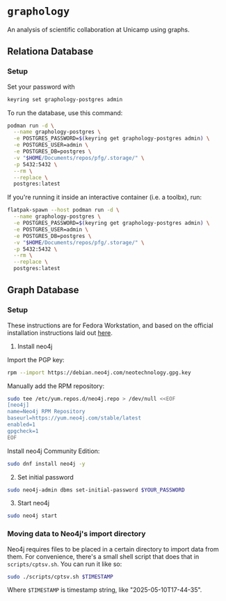 # `graphology`

An analysis of scientific collaboration at Unicamp using graphs.

## Relationa Database

### Setup

Set your password with

```sh
keyring set graphology-postgres admin
```

To run the database, use this command:

```sh
podman run -d \
  --name graphology-postgres \
  -e POSTGRES_PASSWORD=$(keyring get graphology-postgres admin) \
  -e POSTGRES_USER=admin \
  -e POSTGRES_DB=postgres \
  -v "$HOME/Documents/repos/pfg/.storage/" \
  -p 5432:5432 \
  --rm \
  --replace \
  postgres:latest
```

If you're running it inside an interactive container (i.e. a toolbx), run:

```sh
flatpak-spawn --host podman run -d \
  --name graphology-postgres \
  -e POSTGRES_PASSWORD=$(keyring get graphology-postgres admin) \
  -e POSTGRES_USER=admin \
  -e POSTGRES_DB=postgres \
  -v "$HOME/Documents/repos/pfg/.storage/" \
  -p 5432:5432 \
  --rm \
  --replace \
  postgres:latest
```

## Graph Database

### Setup

These instructions are for Fedora Workstation, and based on the official
installation instructions laid out
[here](https://neo4j.com/docs/operations-manual/current/installation/linux/rpm/).

1. Install neo4j

Import the PGP key:

```sh
rpm --import https://debian.neo4j.com/neotechnology.gpg.key
```

Manually add the RPM repository:

```sh
sudo tee /etc/yum.repos.d/neo4j.repo > /dev/null <<EOF
[neo4j]
name=Neo4j RPM Repository
baseurl=https://yum.neo4j.com/stable/latest
enabled=1
gpgcheck=1
EOF
```

Install neo4j Community Edition:

```sh
sudo dnf install neo4j -y
```

2. Set initial password

```sh
sudo neo4j-admin dbms set-initial-password $YOUR_PASSWORD
```

3. Start neo4j

```sh
sudo neo4j start
```

### Moving data to Neo4j's import directory

Neo4j requires files to be placed in a certain directory to import data from
them. For convenience, there's a small shell script that does that in
`scripts/cptsv.sh`. You can run it like so:

```sh
sudo ./scripts/cptsv.sh $TIMESTAMP
```

Where `$TIMESTAMP` is timestamp string, like "2025-05-10T17-44-35".
